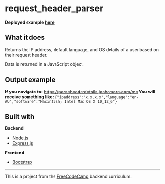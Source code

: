 # request_header_parser

**Deployed example [here](https://parseheaderdetails.joshamore.com).**

## What it does
Returns the IP address, default language, and OS details of a user based on their request header.

Data is returned in a JavaScript object.

## Output example
**If you navigate to:** https://parseheaderdetails.joshamore.com/me
**You will receive something like:** `{"ipaddress":"x.x.x.x","language":"en-AU","software":"Macintosh; Intel Mac OS X 10_12_6"}`

## Built with

**Backend**
* [Node.js](https://nodejs.org/en/)
* [Express.js](http://expressjs.com/)

**Frontend**
* [Bootstrap](https://getbootstrap.com/)

----

This is a project from the [FreeCodeCamp](https://www.freecodecamp.org) backend curriculum. 
